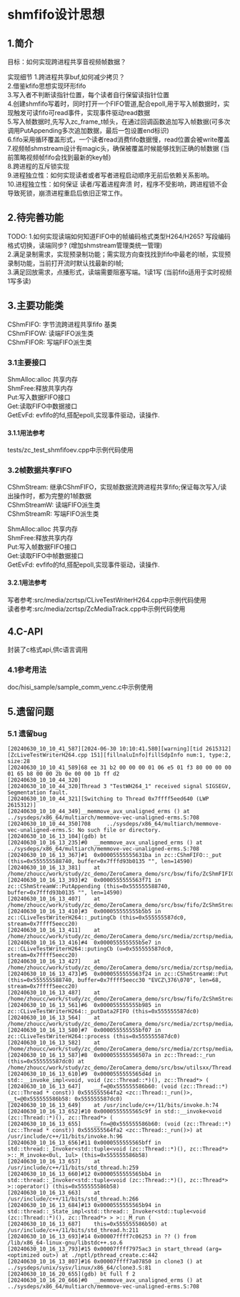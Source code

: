 # shmfifo设计思想

## 1.简介
目标：如何实现跨进程共享音视频帧数据？

实现细节
1.跨进程共享buf,如何减少拷贝？ \
2.借鉴kfifo思想实现环形fifo \
3.写入者不判断读指针位置，每个读者自行保留读指针位置 \
4.创建shmfifo写着时，同时打开一个FIFO管道,配合epoll,用于写入帧数据时，实现触发可读fifo可read事件，实现事件驱动read数据 \
5.写入帧数据时,先写入zc_frame_t帧头，在通过回调函数追加写入帧数据(可多次调用PutAppending多次追加数据，最后一包设置end标识) \
6.fifo采用循环覆盖形式，一个读者read消费fifo数据慢，read位置会被write覆盖 \
7.视频帧shmstream设计有magic头，确保被覆盖时候能够找到正确的帧数据 (当前策略视频帧fifo会找到最新的key帧) \
8.跨进程的互斥锁实现 \
9.进程独立性：如何实现读者或者写者进程启动顺序无前后依赖关系影响。\
10.进程独立性：如何保证 读者/写着进程奔溃 时，程序不受影响，跨进程锁不会导致死锁，崩溃进程重启后依旧正常工作。

## 2.待完善功能
TODO:
1.如何实现读端如何知道FIFO中的帧编码格式类型H264/H265? 写段编码格式切换，读端同步? (增加shmstream管理类统一管理) \
2.满足录制需求，实现预录制功能；需实现方向查找找到fifo中最老的I帧，实现预录制功能，当前打开流时默认找最新的I帧; \
3.满足回放需求，点播形式，读端需要阻塞写端。1读1写 (当前fifo适用于实时视频1写多读)

## 3.主要功能类
CShmFIFO: 字节流跨进程共享fifo 基类 \
CShmFIFOW: 读端FIFO派生类 \
CShmFIFOR: 写端FIFO派生类

### 3.1主要接口
ShmAlloc:alloc 共享内存 \
ShmFree:释放共享内存 \
Put:写入数据FIFO接口 \
Get:读取FIFO中数据接口 \
GetEvFd: evfifo的fd,搭配epoll,实现事件驱动，读操作.

#### 3.1.1用法参考
tests/zc_test_shmfifoev.cpp中示例代码使用

### 3.2帧数据共享FIFO
CShmStream: 继承CShmFIFO，实现帧数据流跨进程共享fifo;保证每次写入/读出操作时，都为完整的1帧数据 \
CShmStreamW: 读端FIFO派生类 \
CShmStreamR: 写端FIFO派生类

ShmAlloc:alloc 共享内存 \
ShmFree:释放共享内存 \
Put:写入帧数据FIFO接口 \
Get:读取FIFO中帧数据接口 \
GetEvFd: evfifo的fd,搭配epoll,实现事件驱动，读操作.

#### 3.2.1用法参考
写者参考:src/media/zcrtsp/CLiveTestWriterH264.cpp中示例代码使用 \
读者参考:src/media/zcrtsp/ZcMediaTrack.cpp中示例代码使用

## 4.C-API
封装了c格式api,供c语言调用

### 4.1参考用法
doc/hisi_sample/sample_comm_venc.c中示例使用


## 5.遗留问题
### 5.1 遗留bug

```
[20240630_10_10_41_587][2024-06-30 10:10:41.580][warning][tid 2615312] [ZcLiveTestWriterH264.cpp 151][fillnaluInfo]fillSdpInfo num:1, type:2, size:28
[20240630_10_10_41_589]68 ee 31 b2 00 00 00 01 06 e5 01 f3 80 00 00 00 01 65 b8 00 00 2b 0e 00 00 1b ff d2
[20240630_10_10_44_320]
[20240630_10_10_44_320]Thread 3 "TestWH264_1" received signal SIGSEGV, Segmentation fault.
[20240630_10_10_44_321][Switching to Thread 0x7ffff5eed640 (LWP 2615312)]
[20240630_10_10_44_349]__memmove_avx_unaligned_erms () at ../sysdeps/x86_64/multiarch/memmove-vec-unaligned-erms.S:708
[20240630_10_10_44_350]708     ../sysdeps/x86_64/multiarch/memmove-vec-unaligned-erms.S: No such file or directory.
[20240630_10_16_13_104](gdb) bt
[20240630_10_16_13_235]#0  __memmove_avx_unaligned_erms () at ../sysdeps/x86_64/multiarch/memmove-vec-unaligned-erms.S:708
[20240630_10_16_13_367]#1  0x00005555555631ba in zc::CShmFIFO::_put (this=0x555555588740, buffer=0x7fffd93b0135 "", len=14590)
[20240630_10_16_13_381]    at /home/zhoucc/work/study/zc_demo/ZeroCamera_demo/src/bsw/fifo/ZcShmFIFIO.cpp:379
[20240630_10_16_13_393]#2  0x0000555555563f71 in zc::CShmStreamW::PutAppending (this=0x555555588740, buffer=0x7fffd93b0135 "", len=14590)
[20240630_10_16_13_407]    at /home/zhoucc/work/study/zc_demo/ZeroCamera_demo/src/bsw/fifo/ZcShmStream.cpp:78
[20240630_10_16_13_410]#3  0x000055555555b5b5 in zc::CLiveTestWriterH264::_putingCb (this=0x555555587dc0, stream=0x7ffff5eecc20)
[20240630_10_16_13_411]    at /home/zhoucc/work/study/zc_demo/ZeroCamera_demo/src/media/zcrtsp/media/ZcLiveTestWriterH264.cpp:48
[20240630_10_16_13_416]#4  0x000055555555b5e7 in zc::CLiveTestWriterH264::putingCb (u=0x555555587dc0, stream=0x7ffff5eecc20)
[20240630_10_16_13_427]    at /home/zhoucc/work/study/zc_demo/ZeroCamera_demo/src/media/zcrtsp/media/ZcLiveTestWriterH264.cpp:53
[20240630_10_16_13_473]#5  0x0000555555563f24 in zc::CShmStreamW::Put (this=0x555555588740, buffer=0x7ffff5eecc30 "EVCZ\376\070", len=68, stream=0x7ffff5eecc20)
[20240630_10_16_13_487]    at /home/zhoucc/work/study/zc_demo/ZeroCamera_demo/src/bsw/fifo/ZcShmStream.cpp:67
[20240630_10_16_13_561]#6  0x000055555555b985 in zc::CLiveTestWriterH264::_putData2FIFO (this=0x555555587dc0)
[20240630_10_16_13_564]    at /home/zhoucc/work/study/zc_demo/ZeroCamera_demo/src/media/zcrtsp/media/ZcLiveTestWriterH264.cpp:112
[20240630_10_16_13_580]#7  0x000055555555bf07 in zc::CLiveTestWriterH264::process (this=0x555555587dc0)
[20240630_10_16_13_582]    at /home/zhoucc/work/study/zc_demo/ZeroCamera_demo/src/media/zcrtsp/media/ZcLiveTestWriterH264.cpp:179
[20240630_10_16_13_587]#8  0x000055555556507a in zc::Thread::_run (this=0x555555587dc0) at /home/zhoucc/work/study/zc_demo/ZeroCamera_demo/src/bsw/utilsxx/Thread.cpp:68
[20240630_10_16_13_610]#9  0x0000555555565d4d in std::__invoke_impl<void, void (zc::Thread::*)(), zc::Thread*> (
[20240630_10_16_13_647]    __f=@0x555555586b60: (void (zc::Thread::*)(zc::Thread * const)) 0x555555564fa2 <zc::Thread::_run()>, __t=@0x555555586b58: 0x555555587dc0)
[20240630_10_16_13_649]    at /usr/include/c++/11/bits/invoke.h:74
[20240630_10_16_13_652]#10 0x0000555555565c9f in std::__invoke<void (zc::Thread::*)(), zc::Thread*> (
[20240630_10_16_13_655]    __fn=@0x555555586b60: (void (zc::Thread::*)(zc::Thread * const)) 0x555555564fa2 <zc::Thread::_run()>) at /usr/include/c++/11/bits/invoke.h:96
[20240630_10_16_13_656]#11 0x0000555555565bff in std::thread::_Invoker<std::tuple<void (zc::Thread::*)(), zc::Thread*> >::_M_invoke<0ul, 1ul> (this=0x555555586b58)
[20240630_10_16_13_657]    at /usr/include/c++/11/bits/std_thread.h:259
[20240630_10_16_13_660]#12 0x0000555555565bb4 in std::thread::_Invoker<std::tuple<void (zc::Thread::*)(), zc::Thread*> >::operator() (this=0x555555586b58)
[20240630_10_16_13_663]    at /usr/include/c++/11/bits/std_thread.h:266
[20240630_10_16_13_684]#13 0x0000555555565b94 in std::thread::_State_impl<std::thread::_Invoker<std::tuple<void (zc::Thread::*)(), zc::Thread*> > >::_M_run (
[20240630_10_16_13_687]    this=0x555555586b50) at /usr/include/c++/11/bits/std_thread.h:211
[20240630_10_16_13_693]#14 0x00007ffff7c06253 in ?? () from /lib/x86_64-linux-gnu/libstdc++.so.6
[20240630_10_16_13_793]#15 0x00007ffff7975ac3 in start_thread (arg=<optimized out>) at ./nptl/pthread_create.c:442
[20240630_10_16_13_807]#16 0x00007ffff7a07850 in clone3 () at ../sysdeps/unix/sysv/linux/x86_64/clone3.S:81
[20240630_10_16_20_655](gdb) bt full f 2
[20240630_10_16_20_666]#0  __memmove_avx_unaligned_erms () at ../sysdeps/x86_64/multiarch/memmove-vec-unaligned-erms.S:708
```